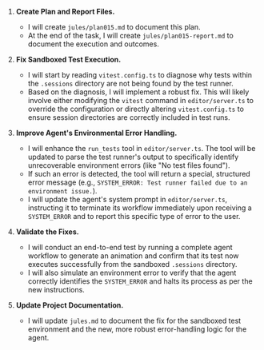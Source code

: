 1.  **Create Plan and Report Files.**
    *   I will create `jules/plan015.md` to document this plan.
    *   At the end of the task, I will create `jules/plan015-report.md` to document the execution and outcomes.

2.  **Fix Sandboxed Test Execution.**
    *   I will start by reading `vitest.config.ts` to diagnose why tests within the `.sessions` directory are not being found by the test runner.
    *   Based on the diagnosis, I will implement a robust fix. This will likely involve either modifying the `vitest` command in `editor/server.ts` to override the configuration or directly altering `vitest.config.ts` to ensure session directories are correctly included in test runs.

3.  **Improve Agent's Environmental Error Handling.**
    *   I will enhance the `run_tests` tool in `editor/server.ts`. The tool will be updated to parse the test runner's output to specifically identify unrecoverable environment errors (like "No test files found").
    *   If such an error is detected, the tool will return a special, structured error message (e.g., `SYSTEM_ERROR: Test runner failed due to an environment issue.`).
    *   I will update the agent's system prompt in `editor/server.ts`, instructing it to terminate its workflow immediately upon receiving a `SYSTEM_ERROR` and to report this specific type of error to the user.

4.  **Validate the Fixes.**
    *   I will conduct an end-to-end test by running a complete agent workflow to generate an animation and confirm that its test now executes successfully from the sandboxed `.sessions` directory.
    *   I will also simulate an environment error to verify that the agent correctly identifies the `SYSTEM_ERROR` and halts its process as per the new instructions.

5.  **Update Project Documentation.**
    *   I will update `jules.md` to document the fix for the sandboxed test environment and the new, more robust error-handling logic for the agent.
